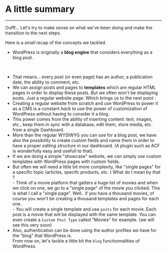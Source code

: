 # A little summary

---

Oufff... Let's try to make sense on what we've been doing and make the transition to the next steps.

Here is a small recap of the concepts we tackled.

- WordPress is originally a **blog engine** that considers everything as a blog post.

<br/>

- That means... every post (or even page) has an author, a publication date, the ability to comment, etc.
  <br/>
- We can assign posts and pages to **templates** which are regular HTML pages in order to display these posts. But we often won't be displaying posts. Just a regular website page. Which brings us to the next point :
  <br/>
- Creating a regular website from scratch and use WordPress to power it as a CMS is a constant _hack_ to use the power of customization of WordPress without having to consider it a blog.
  <br/>
- This power comes from the ability of inserting content: text, images, etc., keep them in sync with a database, edit them, store media, etc. from a single Dashboard.
  <br/>
- More than the regular WYSIWYG you can use for a blog post, we have also the possibility to create custom fields and name them in order to have a proper _editing structure_ in our dashboard. (A plugin such as ACF is wonderfully easy and usefull to that).
  <br/>
- If we are doing a simple "showcase" website, we can simply use custom templates with WordPress pages with custom fields.
  <br/>
- But often we will need a little bit more complexity, like "single pages" for a specific topic (articles, specifc products, etc. ) What do I mean by that ?
  <br/> - Think of a movie platform that gatters a huge list of movies and when we click on one, we go to a "single page" of the movie you clicked. This is what I call a "single page". Well.. if you have a thousand movies, of course you won't be creating a thousand templates and pages for each one.
  <br/> - You will create a single template and use `posts` for each movie. Each post is a movie that will be displayed with the same template. You can even create a `Custom Post Type` called "Movies" for example. (we will see this very soon)
  <br/>
- Also, authentication can be done using the author profiles we have for the "blog" that WordPress is.
  <br/>
  From now on, let's tackle a little bit the `blog` functionnalities of WordPress.
